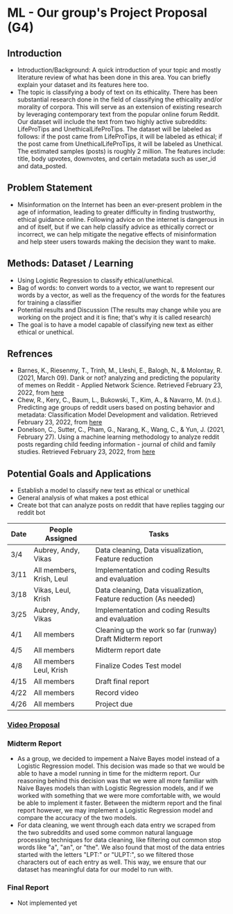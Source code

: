 # ML - Our group's Project Proposal (G4)

## Introduction
  * Introduction/Background: A quick introduction of your topic and mostly literature review of what has been done in this area. You can briefly explain your dataset and its features here too.
  * The topic is classifying a body of text on its ethicality. There has been substantial research done in the field of classifying the ethicality and/or morality of corpora. This will serve as an extension of existing research by leveraging contemporary text from the popular online forum Reddit. Our dataset will include the text from two highly active subreddits: LifeProTips and UnethicalLifeProTips. The dataset will be labeled as follows: if the post came from LifeProTips, it will be labeled as ethical; if the post came from UnethicalLifeProTips, it will be labeled as Unethical. The estimated samples (posts) is roughly 2 million. The features include: title, body upvotes, downvotes, and certain metadata such as user_id and data_posted.

    
## Problem Statement	
 * Misinformation on the Internet has been an ever-present problem in the age of information, leading to greater difficulty in finding trustworthy, ethical guidance online. Following advice on the internet is dangerous in and of itself, but if we can help classify advice as ethically correct or incorrect, we can help mitigate the negative effects of misinformation and help steer users towards making the decision they want to make.


## Methods: Dataset / Learning
 * Using Logistic Regression to classify ethical/unethical.
 * Bag of words: to convert words to a vector, we want to represent our words by a vector, as well as the frequency of the words for the features for training a classifier
 * Potential results and Discussion (The results may change while you are working on the project and it is fine; that's why it is called research)
 * The goal is to have a model capable of classifying new text as either ethical or unethical.

## Refrences
  * Barnes, K., Riesenmy, T., Trinh, M., Lleshi, E., Balogh, N., & Molontay, R. (2021, March 09). Dank or not? analyzing and predicting the popularity of memes on Reddit - Applied Network Science. Retrieved February 23, 2022, from [here](https://appliednetsci.springeropen.com/articles/10.1007/s41109-021-00358-7)
  * Chew, R., Kery, C., Baum, L., Bukowski, T., Kim, A., & Navarro, M. (n.d.). Predicting age groups of reddit users based on posting behavior and metadata: Classification Model Development and validation. Retrieved February 23, 2022, from [here](https://publichealth.jmir.org/2021/3/e25807/)
  * Donelson, C., Sutter, C., Pham, G., Narang, K., Wang, C., & Yun, J. (2021, February 27). Using a machine learning methodology to analyze reddit posts regarding child feeding information - journal of child and family studies. Retrieved February 23, 2022, from [here](https://link.springer.com/article/10.1007/s10826-021-01923-5)

## Potential Goals and Applications
  * Establish a model to classify new text as ethical or unethical
  * General analysis of what makes a post ethical
  * Create bot that can analyze posts on reddit that have replies tagging our reddit bot

|Date   | People Assigned  | Tasks  |
|---    |---               |---     |
| 3/4  | Aubrey, Andy, Vikas  | Data cleaning, Data visualization, Feature reduction|
| 3/11  | All members, Krish, Leul  | Implementation and coding Results and evaluation |
| 3/18  |Vikas, Leul, Krish|  Data cleaning, Data visualization, Feature reduction (As needed) |
|3/25| Aubrey, Andy, Vikas|  Implementation and coding Results and evaluation |
|4/1| All members| Cleaning up the work so far (runway) Draft Midterm report|
| 4/5  | All members  |  Midterm report date |
|4/8| All members Leul, Krish| Finalize Codes Test model |
| 4/15| All members| Draft final report  |
| 4/22  |  All members | Record video  |
|  4/26     | All members| Project due|


### [Video Proposal](https://youtu.be/TdZ1eX-1MKw)
### Midterm Report
 * As a group, we decided to impement a Naive Bayes model instead of a Logistic Regression model. This decision was made so that we would be able to have a model running in time for the midterm report. Our reasoning behind this decision was that we were all more familiar with Naive Bayes models than with Logistic Regression models, and if we worked with something that we were more comfortable with, we would be able to implement it faster. Between the midterm report and the final report however, we may implement a Logistic Regression model and compare the accuracy of the two models.
 * For data cleaning, we went through each data entry we scraped from the two subreddits and used some common natural language processing techniques for data cleaning, like filtering out common stop words like "a", "an", or "the". We also found that most of the data entries started with the letters "LPT:" or "ULPT:", so we filtered those characters out of each entry as well. This way, we ensure that our dataset has meaningful data for our model to run with.
 
### Final Report
 * Not implemented yet


  


